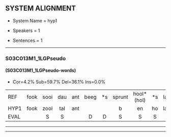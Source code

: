 
## SYSTEM ALIGNMENT

- System Name = hyp1

- Speakers = 1

- Sentences = 1

---

### S03C013M1_1LGPseudo

#### (S03C013M1_1LGPseudo-words)

- Cor=4.2%	Sub=59.7%	Del=36.1%	Ins=0.0%

|  |  |  |  |  |  |  |  |  |  |  |  |  |  |  |  |  |  |  |  |  |  |  |  |  |  |  |  |  |  |  |  |  |  |  |  |  |  |  |  |  |  |  |  |  |  |  |  |  |  |  |  |  |  |  |  |  |  |  |  |  |  |  |  |  |  |  |  |  |  |  |  |  |
|:--- |:---:|:---:|:---:|:---:|:---:|:---:|:---:|:---:|:---:|:---:|:---:|:---:|:---:|:---:|:---:|:---:|:---:|:---:|:---:|:---:|:---:|:---:|:---:|:---:|:---:|:---:|:---:|:---:|:---:|:---:|:---:|:---:|:---:|:---:|:---:|:---:|:---:|:---:|:---:|:---:|:---:|:---:|:---:|:---:|:---:|:---:|:---:|:---:|:---:|:---:|:---:|:---:|:---:|:---:|:---:|:---:|:---:|:---:|:---:|:---:|:---:|:---:|:---:|:---:|:---:|:---:|:---:|:---:|:---:|:---:|:---:|:---:|
| REF | fook | sooi | dau | ant | beeg | *s | sprunt | hool*(hol) | *s | larst | *s | vout | *s | zwoei | fam | * | * | * | * | * | rachts | vaap | vaap | * | * | * | * | * | sprieuw | *s | keng*(ken) | *s | swoers | doer | *s | plirt | jien | * | * | * | blard | guul | hoekt | neeuw | noork | *s | vid | zans | zans | leum | haans | haans*(hans) | * | * | spaai*(salie) | *s | sjalt | heik | sank | roen | frijk | eem | schard | * | * | grek | dron | * | *s | snaaf | *s | stuid |
| HYP1 | fook | zooi | tal | ant |  |  | b | en | ho | larst |  |  |  |  |  |  |  |  |  |  |  |  |  |  |  |  |  |  |  |  |  |  |  |  | voud | zowi | fem | jat | wap | s | skriel | ken | s | s | serreumes | dren | ert | hen | blart | ge | hookt | nu | waarkwork | is | fido | sans | zanes | laugaus | grond | sa | sali | agalt | hijkzant | joen | freik | éem | jahaarde | grik | d | hoor | saand | eide |
| EVAL |  | S | S |  | D | D | S | S | S |  | D | D | D | D | D | D | D | D | D | D | D | D | D | D | D | D | D | D | D | D | D | D | D | D | S | S | S | S | S | S | S | S | S | S | S | S | S | S | S | S | S | S | S | S | S | S | S | S | S | S | S | S | S | S | S | S | S | S | S | S | S | S |
---

---
